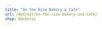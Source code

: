```yaml
---
title: "On the Rise Bakery & Cafe"
url: /detroit/on-the-rise-bakery-und-cafe/
shop: Bäckerei
---
```

